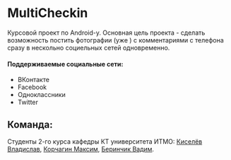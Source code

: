   MultiCheckin
===========================================
  Курсовой проект по Android-у. 
  Основная цель проекта - сделать возможность постить фотографии (уже ) с комментариями с телефона сразу в нескольно социельных сетей одновременно.
  
#### Поддерживаемые социальные сети:
* ВКонтакте
* Facebook
* Одноклассники
* Twitter

 Команда:
------------
 Студенты 2-го курса кафедры КТ университета ИТМО: [Киселёв Владислав](https://github.com/Vlad-kv), [Корчагин Максим](https://github.com/zclimber), [Беринчик Вадим](https://github.com/vadiwalker).
